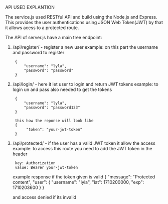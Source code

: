
API USED EXPLANTION 

The service.js used RESTful API and build using the Node.js and Express. 
This provides the user authentications using JSON Web Token(JWT) by that it allows acess to a protected route.

The API of server.js have a main tree endpoint:
1. /api/register/ - register a new user
    example: on this part the username and password to register

        {
            "username": "lyla",
            "password": "password"
        }

2. /api/login/ - here it let user to login and return JWT tokens
    example: to login un and pass also needed to get the tokens

        {
            "username": "lyla",
            "password": "password123"
        }

        this how the reponse will look like
        {
             "token": "your-jwt-token"
        }

3. /api/protected/ - if the user has a valid JWT token it allow the access
    example: to access this route you need to add the JWT token in the header
    
        key: Authorization
        value: Bearer your-jwt-token

    example response if the token given is valid 
        {
            "message": "Protected content",
            "user": {
            "username": "lyla",
            "iat": 1710200000,
            "exp": 1710203600
            }
        }

    and access denied if its invalid





